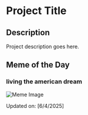 # Project Title

## Description

Project description goes here.

## Meme of the Day

### living the american dream
![Meme Image](https://i.redd.it/sxyg6ozujj4f1.png)

Updated on: [6/4/2025]